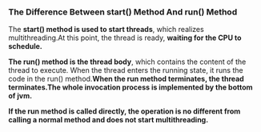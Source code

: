 ### The Difference Between start() Method And run() Method

The **start() method is used to start threads**, which realizes multithreading.At this point, the thread is ready, **waiting for the CPU to schedule.** </br>

**The run() method is the thread body**, which contains the content of the thread to execute. When the thread enters the running state, it runs the code in the run() method.**When the run method terminates, the thread terminates.The whole invocation process is implemented by the bottom of jvm.** </br>

**If the run method is called directly, the operation is no different from calling a normal method and does not start multithreading.** </br>